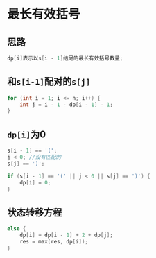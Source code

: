 # 最长有效括号

## 思路

```c++
dp[i]表示以s[i - 1]结尾的最长有效括号数量;
```

## 和`s[i-1]`配对的`s[j]`

```c++
for (int i = 1; i <= n; i++) {
    int j = i - 1 - dp[i - 1] - 1;
}
```

## `dp[i]`为0

```c++
s[i - 1] == '(';
j < 0; //没有匹配的
s[j] == ')';

if (s[i - 1] == '(' || j < 0 || s[j] == ')') {
    dp[i] = 0;
}
```

## 状态转移方程

```c++
else {
    dp[i] = dp[i - 1] + 2 + dp[j];
    res = max(res, dp[i]);
}
```

